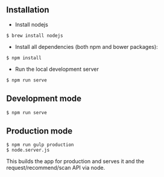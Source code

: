## Installation
* Install nodejs

```
$ brew install nodejs
```

* Install all dependencies (both npm and bower packages):

```
$ npm install
```

* Run the local development server

```
$ npm run serve
```


## Development mode
```
$ npm run serve
```

## Production mode
```
$ npm run gulp production
$ node.server.js
```
This builds the app for production and serves it and the request/recommend/scan API
via node.
